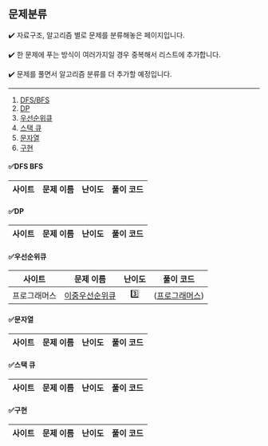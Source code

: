## 문제분류



 ✔️ 자료구조, 알고리즘 별로 문제를 분류해놓은 페이지입니다.

 ✔️ 한 문제에 푸는 방식이 여러가지일 경우 중복해서 리스트에 추가합니다.
 
 ✔️ 문제를 풀면서 알고리즘 분류를 더 추가할 예정입니다.
	
 --- 
 1. [DFS/BFS](#dfs-bfs)
 2. [DP](#dp)
 3. [우선순위큐](#우선순위큐)
 4. [스택 큐](#스택-큐)
 5. [문자열](#문자열)
 6. [구현](#구현)

 
#### ✅DFS BFS

|        사이트        |        문제 이름         |         난이도          |        풀이 코드         |
| :-----: | :-----: | :-----: | :-----: |



#### ✅DP

|        사이트        |        문제 이름         |         난이도          |        풀이 코드         |
| :-----: | :-----: | :-----: | :-----: |



#### ✅우선순위큐

|        사이트        |        문제 이름         |         난이도          |        풀이 코드         |
| :-----: | :-----: | :-----: | :-----: |
| 프로그래머스 | [이중우선순위큐](https://github.com/HyeonJuSon/BSJJ_Algorithm_Study/tree/main/210106_210112(1%EC%A3%BC%EC%B0%A8)/PRG_LV3_%EC%9D%B4%EC%A4%91%EC%9A%B0%EC%84%A0%EC%88%9C%EC%9C%84%ED%81%90) | 3️⃣ | ([프로그래머스](https://programmers.co.kr/learn/courses/30/lessons/42628)) |


#### ✅문자열

|        사이트        |        문제 이름         |         난이도          |        풀이 코드         |
| :-----: | :-----: | :-----: | :-----: |


#### ✅스택 큐

|        사이트        |        문제 이름         |         난이도          |        풀이 코드         |
| :-----: | :-----: | :-----: | :-----: |


#### ✅구현

|        사이트        |        문제 이름         |         난이도          |        풀이 코드         |
| :-----: | :-----: | :-----: | :-----: |
